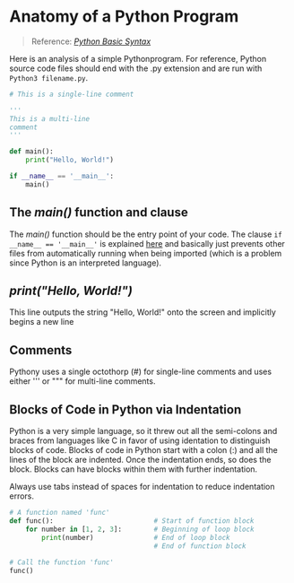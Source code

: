 # Anatomy of a Python Program
> Reference: [_Python Basic Syntax_](https://www.tutorialspoint.com/python/python_basic_syntax.htm) <br />

Here is an analysis of a simple Pythonprogram. For reference, Python source code files should end with the .py extension and are run with `Python3 filename.py`.
```Python
# This is a single-line comment

'''
This is a multi-line
comment
'''

def main():
    print("Hello, World!")

if __name__ == '__main__':
    main()
```

## The _main()_ function and clause
The _main()_ function should be the entry point of your code. The clause `if __name__ == '__main__'` is explained [here](https://stackoverflow.com/questions/419163/what-does-if-name-main-do) and basically just prevents other files from automatically running when being imported (which is a problem since Python is an interpreted language).

## _print("Hello, World!")_
This line outputs the string "Hello, World!" onto the screen and implicitly begins a new line

## Comments
Pythony uses a single octothorp (#) for single-line comments and uses either ''' or """ for multi-line comments.

## Blocks of Code in Python via Indentation
Python is a very simple language, so it threw out all the semi-colons and braces from languages like C in favor of using identation to distinguish blocks of code.
Blocks of code in Python start with a colon (:) and all the lines of the block are indented. Once the indentation ends, so does the block. Blocks can have blocks within
them with further indentation.

Always use tabs instead of spaces for indentation to reduce indentation errors.
```Python
# A function named 'func'
def func():                         # Start of function block
    for number in [1, 2, 3]:        # Beginning of loop block
        print(number)               # End of loop block
                                    # End of function block
                                    
# Call the function 'func'
func()
```
